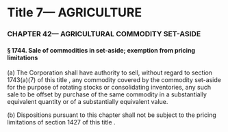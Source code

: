 
# Title 7— AGRICULTURE
### CHAPTER 42— AGRICULTURAL COMMODITY SET-ASIDE
#### § 1744. Sale of commodities in set-aside; exemption from pricing limitations

(a) The Corporation shall have authority to sell, without regard to section 1743(a)(7) of this title , any commodity covered by the commodity set-aside for the purpose of rotating stocks or consolidating inventories, any such sale to be offset by purchase of the same commodity in a substantially equivalent quantity or of a substantially equivalent value.

(b) Dispositions pursuant to this chapter shall not be subject to the pricing limitations of section 1427 of this title .
